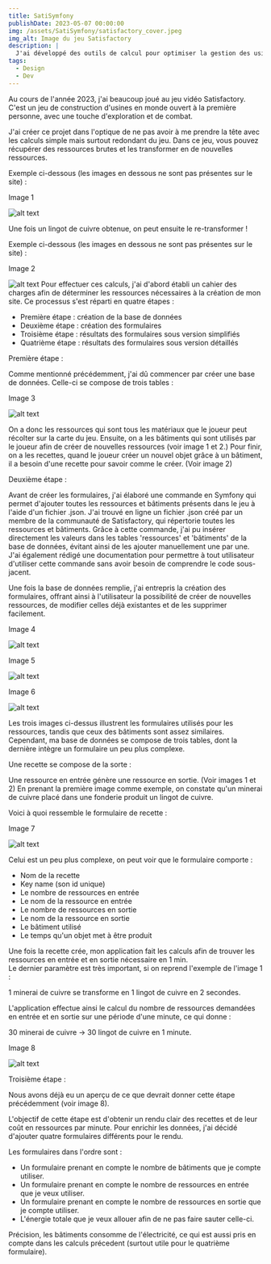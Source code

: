 ```yaml
---
title: SatiSymfony
publishDate: 2023-05-07 00:00:00
img: /assets/SatiSymfony/satisfactory_cover.jpeg
img_alt: Image du jeu Satisfactory
description: |
  J'ai développé des outils de calcul pour optimiser la gestion des usines que je construis dans le jeu vidéo Satisfactory.
tags:
  - Design
  - Dev
---
```


Au cours de l'année 2023, j'ai beaucoup joué au jeu vidéo Satisfactory. C'est un jeu de construction d'usines en monde ouvert à la première personne, avec une touche d'exploration et de combat.

J'ai créer ce projet dans l'optique de ne pas avoir à me prendre la tête avec les calculs simple mais surtout redondant du jeu.
Dans ce jeu, vous pouvez récupérer des ressources brutes et les transformer en de nouvelles ressources.

Exemple ci-dessous (les images en dessous ne sont pas présentes sur le site) :  


Image 1

![alt text](/assets/SatiSymfony/lingot-de-cuivre.png)

Une fois un lingot de cuivre obtenue, on peut ensuite le re-transformer !

Exemple ci-dessous (les images en dessous ne sont pas présentes sur le site) :  


Image 2  

![alt text](/assets/SatiSymfony/fil-electrique.png)
Pour effectuer ces calculs, j'ai d'abord établi un cahier des charges afin de déterminer les ressources nécessaires à la création de mon site. 
Ce processus s'est réparti en quatre étapes :

- Première étape : création de la base de données
- Deuxième étape : création des formulaires
- Troisième étape : résultats des formulaires sous version simplifiés
- Quatrième étape : résultats des formulaires sous version détaillés 

Première étape :

Comme mentionné précédemment, j'ai dû commencer par créer une base de données. Celle-ci se compose de trois tables :  

Image 3  

![alt text](/assets/SatiSymfony/diagramBDD.png)

On a donc les ressources qui sont tous les matériaux que le joueur peut récolter sur la carte du jeu.
Ensuite, on a les bâtiments qui sont utilisés par le joueur afin de créer de nouvelles ressources (voir image 1 et 2.)
Pour finir, on a les recettes, quand le joueur créer un nouvel objet grâce à un bâtiment, il a besoin d'une recette pour savoir comme le créer. (Voir image 2)

Deuxième étape :

Avant de créer les formulaires, j'ai élaboré une commande en Symfony qui permet d'ajouter toutes les ressources et bâtiments présents dans le jeu à l'aide d'un fichier .json. 
J'ai trouvé en ligne un fichier .json créé par un membre de la communauté de Satisfactory, qui répertorie toutes les ressources et bâtiments. Grâce à cette commande, 
j'ai pu insérer directement les valeurs dans les tables 'ressources' et 'bâtiments' de la base de données, évitant ainsi de les ajouter manuellement une par une.  
J'ai également rédigé une documentation pour permettre à tout utilisateur d'utiliser cette commande sans avoir besoin de comprendre le code sous-jacent.

Une fois la base de données remplie, j'ai entrepris la création des formulaires, offrant ainsi à l'utilisateur la possibilité de créer de nouvelles ressources, 
de modifier celles déjà existantes et de les supprimer facilement.  


Image 4  

![alt text](/assets/SatiSymfony/formulaireRessources.png)  

Image 5  

![alt text](/assets/SatiSymfony/editRessources.png)  

Image 6  

![alt text](/assets/SatiSymfony/createRessources.png)


Les trois images ci-dessus illustrent les formulaires utilisés pour les ressources, tandis que ceux des bâtiments sont assez similaires. 
Cependant, ma base de données se compose de trois tables, dont la dernière intègre un formulaire un peu plus complexe.

Une recette se compose de la sorte :

Une ressource en entrée génère une ressource en sortie. (Voir images 1 et 2)
En prenant la première image comme exemple, on constate qu'un minerai de cuivre placé dans une fonderie produit un lingot de cuivre.

Voici à quoi ressemble le formulaire de recette :  

Image 7  

![alt text](/assets/SatiSymfony/createRecipe.png)  

Celui est un peu plus complexe, on peut voir que le formulaire comporte :

- Nom de la recette
- Key name (son id unique)
- Le nombre de ressources en entrée
- Le nom de la ressource en entrée
- Le nombre de ressources en sortie
- Le nom de la ressource en sortie
- Le bâtiment utilisé
- Le temps qu'un objet met à être produit 

Une fois la recette crée, mon application fait les calculs afin de trouver les ressources en entrée et en sortie nécessaire en 1 min.  
Le dernier paramètre est très important, si on reprend l'exemple de l'image 1 :  

1 minerai de cuivre se transforme en 1 lingot de cuivre en 2 secondes.  

L'application effectue ainsi le calcul du nombre de ressources demandées en entrée et en sortie sur une période d'une minute, ce qui donne :

30 minerai de cuivre -> 30 lingot de cuivre en 1 minute.

Image 8  

![alt text](/assets/SatiSymfony/recipe.png)

Troisième étape :

Nous avons déjà eu un aperçu de ce que devrait donner cette étape précédemment (voir image 8).

L'objectif de cette étape est d'obtenir un rendu clair des recettes et de leur coût en ressources par minute. Pour enrichir les données, 
j'ai décidé d'ajouter quatre formulaires différents pour le rendu.

Les formulaires dans l'ordre sont :

- Un formulaire prenant en compte le nombre de bâtiments que je compte utiliser.
- Un formulaire prenant en compte le nombre de ressources en entrée que je veux utiliser.
- Un formulaire prenant en compte le nombre de ressources en sortie que je compte utiliser.
- L'énergie totale que je veux allouer afin de ne pas faire sauter celle-ci.

Précision, les bâtiments consomme de l'électricité, ce qui est aussi pris en compte dans les calculs précedent (surtout utile pour le quatrième formulaire).

